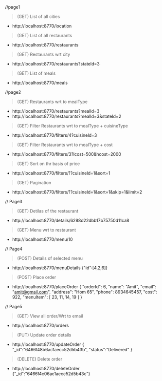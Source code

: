 //page1
> (GET) List of all cities
* http://localhost:8770/location
> (GET) List of all restaurants
* http://localhost:8770/restaurants
> (GET) Restaurants wrt city
* http://localhost:8770/restaurants?stateId=3
> (GET) List of meals
* http://localhost:8770/meals

//page2
> (GET) Restaurants wrt to mealType
* http://localhost:8770/restaurants?mealId=3
* http://localhost:8770/restaurants?mealId=3&stateId=2
> (GET) Filter Restaurants wrt to mealType + cuisineType
* http://localhost:8770/filters/4?cuisineId=3
> (GET) Filter Restaurants wrt to mealType + cost
* http://localhost:8770/filters/3?lcost=500&hcost=2000
> (GET) Sort on thr basis of price
* http://localhost:8770/filters/1?cuisineId=1&sort=1
> (GET) Pagination
* http://localhost:8770/filters/1?cuisineId=1&sort=1&skip=1&limit=2

// Page3
> (GET) Detilas of the restaurant
* http://localhost:8770/details/6288d22dbb17b75750d11ca8
> (GET) Menu wrt to restaurant
* http://localhost:8770/menu/10

// Page4
> (POST) Details of selected menu
* http://localhost:8770/menuDetails
 {"id":[4,2,6]}
> (POST) Place order
* http://localhost:8770/placeOrder
{
    "orderId": 6,
    "name": "Amit",
    "email": "amit@gmail.com",
    "address": "Hom 65",
    "phone": 8934645457,
    "cost": 922,
    "menuItem": [
      23,
      11,
      14,
      19
    ]
  }

// Page5
> (GET) View all order/Wrt to email
* http://localhost:8770/orders
> (PUT) Update order details
* http://localhost:8770/updateOrder
{
	"_id":"6466f48b6ac1aecc52d5b43b",
	"status":"Delivered"
}
> (DELETE) Delete order
* http://localhost:8770/deleteOrder
{"_id":"6466f4c06ac1aecc52d5b43c"}
